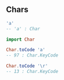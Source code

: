 ## Chars

```elm
'a'
-- 'a' : Char
```

```elm
import Char

Char.toCode 'a'
-- 97 : Char.KeyCode

Char.toCode '\r'
-- 13 : Char.KeyCode
```
